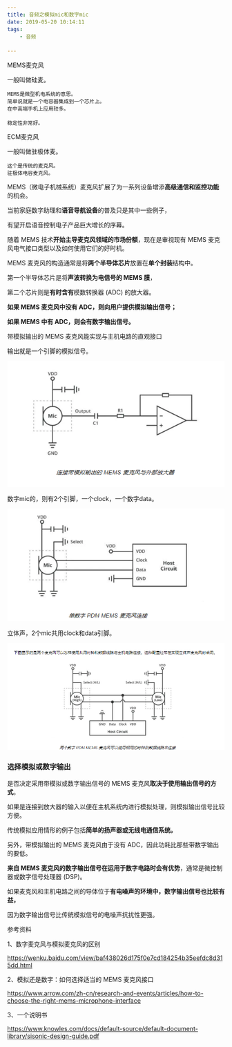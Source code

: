 ```yaml
---
title: 音频之模拟mic和数字mic
date: 2019-05-20 10:14:11
tags:
	- 音频

---
```




MEMS麦克风

一般叫做硅麦。

```
MEMS是微型机电系统的意思。
简单说就是一个电容器集成到一个芯片上。
在中高端手机上应用较多。

稳定性非常好。
```

ECM麦克风

一般叫做驻极体麦。

```
这个是传统的麦克风。
驻极体电容麦克风。
```



MEMS（微电子机械系统）麦克风扩展了为一系列设备增添**高级通信和监控功能**的机会。

当前家庭数字助理和**语音导航设备**的普及只是其中一些例子，

有望开启语音控制电子产品巨大增长的序幕。

随着 MEMS 技术**开始主导麦克风领域的市场份额**，现在是审视现有 MEMS 麦克风电气接口类型以及如何使用它们的好时机。

MEMS 麦克风的构造通常是将**两个半导体芯片**放置在**单个封装**结构中。

第一个半导体芯片是将**声波转换为电信号的 MEMS 膜**，

第二个芯片则是**有时含有**模数转换器 (ADC) 的放大器。

**如果 MEMS 麦克风中没有 ADC，则向用户提供模拟输出信号；**

**如果 MEMS 中有 ADC，则会有数字输出信号。**



带模拟输出的 MEMS 麦克风能实现与主机电路的直观接口

输出就是一个引脚的模拟信号。

![1600914349080](../images/random_name/1600914349080.png)

数字mic的，则有2个引脚，一个clock，一个数字data。

![1600914383919](../images/random_name/1600914383919.png)

立体声，2个mic共用clock和data引脚。

![1600914425804](../images/random_name/1600914425804.png)



### 选择模拟或数字输出

是否决定采用带模拟或数字输出信号的 MEMS 麦克风**取决于使用输出信号的方式**。

如果是连接到放大器的输入以便在主机系统内进行模拟处理，则模拟输出信号比较方便。

传统模拟应用情形的例子包括**简单的扬声器或无线电通信系统。**

另外，带模拟输出的 MEMS 麦克风由于没有 ADC，因此功耗比那些带数字输出的要低。

**来自 MEMS 麦克风的数字输出信号在运用于数字电路时会有优势**，通常是微控制器或数字信号处理器 (DSP)。

如果麦克风和主机电路之间的导体位于**有电噪声的环境中，数字输出信号也比较有益，**

因为数字输出信号比传统模拟信号的电噪声抗扰性更强。





参考资料

1、数字麦克风与模拟麦克风的区别

https://wenku.baidu.com/view/baf438026d175f0e7cd184254b35eefdc8d315dd.html

2、模拟还是数字：如何选择适当的 MEMS 麦克风接口

https://www.arrow.com/zh-cn/research-and-events/articles/how-to-choose-the-right-mems-microphone-interface

3、一个说明书

https://www.knowles.com/docs/default-source/default-document-library/sisonic-design-guide.pdf